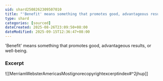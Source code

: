 ```yaml
---
uid: shard2508262309507010
title: "'Benefit' means something that promotes good, advantageous results, or well-being"
type: shard
categories: [sourced]
dateCreated: 2025-08-26T23:09:50+08:00
dateModified: 2025-09-15T12:36:47+08:00
---
```

'Benefit' means something that promotes good, advantageous results, or well-being. 

### Excerpt
![[MerriamWebsterAmericasMostignorecopyrightexcerptindex#^2jhup]] 